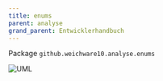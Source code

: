 ```yaml
---
title: enums
parent: analyse
grand_parent: Entwicklerhandbuch
---
```

Package `github.weichware10.analyse.enums`

![UML](https://raw.githubusercontent.com/weichware10/dokumente/main/uml-class/analyse/enums/github.weichware10.analyse.enums.svg)
